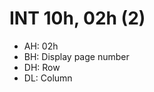 <!-- test code> ####################################### -->
<!-- <test code ####################################### -->


# INT 10h,  02h (2) 
<!-- Set Cursor Position -->
- AH: 02h
- BH: Display page number
- DH: Row
- DL: Column